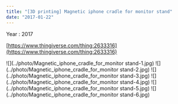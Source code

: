 ```yaml
---
title: "[3D printing] Magnetic iphone cradle for monitor stand"
date: "2017-01-22"
---
```


Year : 2017

[https://www.thingiverse.com/thing:2633316](https://www.thingiverse.com/thing:2633316)

![](../photo/Magnetic_iphone_cradle_for_monitor stand-1.jpg)
![](../photo/Magnetic_iphone_cradle_for_monitor stand-2.jpg)
![](../photo/Magnetic_iphone_cradle_for_monitor stand-3.jpg)
![](../photo/Magnetic_iphone_cradle_for_monitor stand-4.jpg)
![](../photo/Magnetic_iphone_cradle_for_monitor stand-5.jpg)
![](../photo/Magnetic_iphone_cradle_for_monitor stand-6.jpg)
